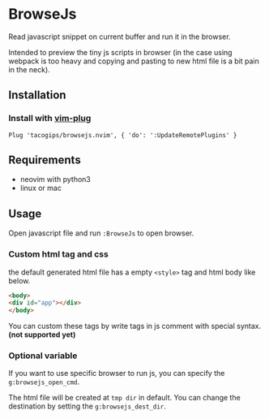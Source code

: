 BrowseJs
===

Read javascript snippet on current buffer and run it in the browser.

Intended to preview the tiny js scripts in browser (in the case using webpack is too heavy and copying and pasting to new html file is a bit pain in the neck).

Installation
----------
### Install with [vim-plug](https://github.com/junegunn/vim-plug)

```viml
Plug 'tacogips/browsejs.nvim', { 'do': ':UpdateRemotePlugins' }
```

## Requirements
- neovim with python3
- linux or mac

Usage
----------

Open javascript file and run `:BrowseJs` to open browser.

### Custom html tag and css
the default generated html file has a empty `<style>` tag and html body like below.

```html
<body>
<div id="app"></div>
</body>
```

You can custom these tags by write tags in js comment with special syntax.
<b>(not supported yet)</b>

### Optional variable
If you want to use specific browser to run js, you can specify the `g:browsejs_open_cmd`.

The html file will be created at `tmp dir` in default.
You can change the destination by setting the `g:browsejs_dest_dir`.
